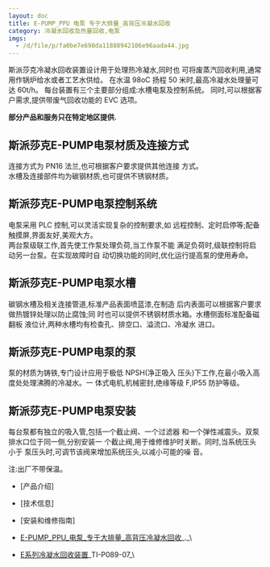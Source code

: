 ```yaml
---
layout: doc
title: E-PUMP_PPU 电泵 专于大排量_高背压冷凝水回收
category: 冷凝水回收及热量回收,电泵
imgs:
  - /d/file/p/fa0be7e698da11888942106e96aada44.jpg
---
```


斯派莎克冷凝水回收装置设计用于处理热冷凝水,同时也 可将废蒸汽回收利用,通常用作锅炉给水或者工艺水供给。 在水温 98oC 扬程 50 米时,最高冷凝水处理量可达 60t/h。 每台装置有三个主要部分组成:水槽电泵及控制系统。 同时,可以根据客户需求,提供带废气回收功能的 EVC 选项。

**部分产品和服务只在特定地区提供.**

## 斯派莎克E-PUMP电泵材质及连接方式

连接方式为 PN16 法兰,也可根据客户要求提供其他连接 方式。  
水槽及连接部件均为碳钢材质,也可提供不锈钢材质。

## 斯派莎克E-PUMP电泵控制系统

电泵采用 PLC 控制,可以灵活实现复杂的控制要求,如 远程控制、定时启停等;配备触摸屏,界面友好,美观大方。  
两台泵级联工作,首先使工作泵处理负荷,当工作泵不能 满足负荷时,级联控制将启动另一台泵。在实现故障时自 动切换功能的同时,优化运行提高泵的使用寿命。

## 斯派莎克E-PUMP电泵水槽

碳钢水槽及相关连接管道,标准产品表面喷蓝漆,在制造 后内表面可以根据客户要求做热镀锌处理以防止腐蚀;同 时也可以提供不锈钢材质水箱。水槽侧面标准配备磁翻板 液位计,两种水槽均有检查孔、排空口、溢流口、冷凝水 进口。

## 斯派莎克E-PUMP电泵的泵

泵的材质为铸铁,专门设计应用于极低 NPSH(净正吸入 压头)下工作,在最小吸入高度处处理沸腾的冷凝水。一 体式电机,机械密封,绝缘等级 F,IP55 防护等级。

## 斯派莎克E-PUMP电泵安装

每台泵都有独立的吸入管,包括一个截止阀、一个过滤器 和一个弹性减震头。双泵排水口位于同一侧,分别安装一 个截止阀,用于维修维护时关断。同时,当系统压头小于 泵压头时,可调节该阀来增加系统压头,以减小可能的噪 音。

注:出厂不带保温。

- [产品介绍]
- [技术信息]
- [安装和维修指南]

- [E-PUMP_PPU\_电泵\_专于大排量\_高背压冷凝水回收](https://assets.spiraxvalve.com/pdf/E-PUMP_PPU_电泵_专于大排量_高背压冷凝水回收.pdf)\_.\_\

- [E系列冷凝水回收装置](https://assets.spiraxvalve.com/pdf/TI-P089-07-E系列冷凝水回收装置.pdf)\_TI-P089-07\_\
